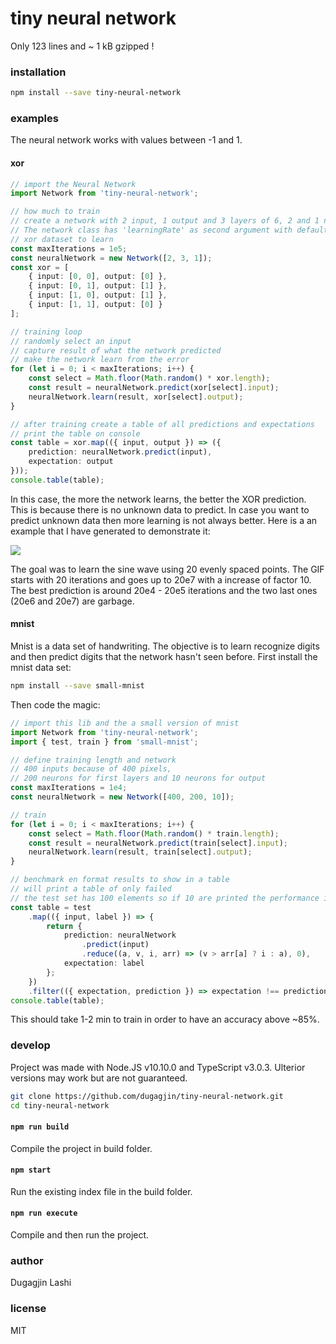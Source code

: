 # tiny neural network

Only 123 lines and ~ 1 kB gzipped !

### installation

```bash
npm install --save tiny-neural-network
```

### examples

The neural network works with values between -1 and 1.

#### xor

```ts
// import the Neural Network
import Network from 'tiny-neural-network';

// how much to train
// create a network with 2 input, 1 output and 3 layers of 6, 2 and 1 neuron
// The network class has 'learningRate' as second argument with default value of 0.1.
// xor dataset to learn
const maxIterations = 1e5;
const neuralNetwork = new Network([2, 3, 1]);
const xor = [
    { input: [0, 0], output: [0] },
    { input: [0, 1], output: [1] },
    { input: [1, 0], output: [1] },
    { input: [1, 1], output: [0] }
];

// training loop
// randomly select an input
// capture result of what the network predicted
// make the network learn from the error
for (let i = 0; i < maxIterations; i++) {
    const select = Math.floor(Math.random() * xor.length);
    const result = neuralNetwork.predict(xor[select].input);
    neuralNetwork.learn(result, xor[select].output);
}

// after training create a table of all predictions and expectations
// print the table on console
const table = xor.map(({ input, output }) => ({
    prediction: neuralNetwork.predict(input),
    expectation: output
}));
console.table(table);
```

In this case, the more the network learns, the better the XOR prediction. This is because there is no unknown data to predict. In case you want to predict unknown data then more learning is not always better. Here is a an example that I have generated to demonstrate it:

![](https://i.imgur.com/yHJ71SX.gif)

The goal was to learn the sine wave using 20 evenly spaced points. The GIF starts with 20 iterations and goes up to 20e7 with a increase of factor 10.
The best prediction is around 20e4 - 20e5 iterations and the two last ones (20e6 and 20e7) are garbage.

#### mnist

Mnist is a data set of handwriting. The objective is to learn recognize digits and then predict digits that the network hasn't seen before. First install the mnist data set:

```bash
npm install --save small-mnist
```

Then code the magic:

```typescript
// import this lib and the a small version of mnist
import Network from 'tiny-neural-network';
import { test, train } from 'small-mnist';

// define training length and network
// 400 inputs because of 400 pixels,
// 200 neurons for first layers and 10 neurons for output
const maxIterations = 1e4;
const neuralNetwork = new Network([400, 200, 10]);

// train
for (let i = 0; i < maxIterations; i++) {
    const select = Math.floor(Math.random() * train.length);
    const result = neuralNetwork.predict(train[select].input);
    neuralNetwork.learn(result, train[select].output);
}

// benchmark en format results to show in a table
// will print a table of only failed
// the test set has 100 elements so if 10 are printed the performance is 90%
const table = test
    .map(({ input, label }) => {
        return {
            prediction: neuralNetwork
                .predict(input)
                .reduce((a, v, i, arr) => (v > arr[a] ? i : a), 0),
            expectation: label
        };
    })
    .filter(({ expectation, prediction }) => expectation !== prediction);
console.table(table);
```

This should take 1-2 min to train in order to have an accuracy above ~85%.

### develop

Project was made with Node.JS v10.10.0 and TypeScript v3.0.3. Ulterior versions may work but are not guaranteed.

```bash
git clone https://github.com/dugagjin/tiny-neural-network.git
cd tiny-neural-network
```

#### `npm run build`

Compile the project in build folder.

#### `npm start`

Run the existing index file in the build folder.

#### `npm run execute`

Compile and then run the project.

### author

Dugagjin Lashi

### license

MIT
